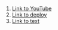 

1. [Link to YouTube](https://youtu.be/kERTkf4hdes)
2. [Link to deploy](https://rolling-scopes-school.github.io/farsenyev-JSFE2023Q4/)
3. [Link to text](https://github.com/rolling-scopes-school/farsenyev-JSFE2023Q4/blob/presentation/presentation/text.md)